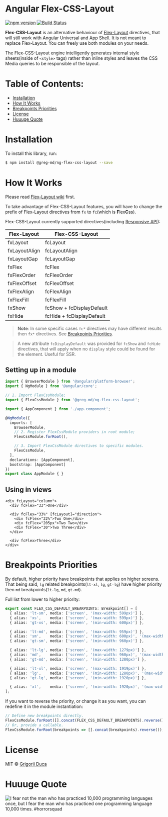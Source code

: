 # Angular Flex-CSS-Layout

[![npm version](https://badge.fury.io/js/%40greg-md%2Fng-flex-css-layout.svg)](https://badge.fury.io/js/%40greg-md%2Fng-flex-css-layout)
[![Build Status](https://travis-ci.org/greg-md/ng-flex-css-layout.svg?branch=master)](https://travis-ci.org/greg-md/ng-flex-css-layout)

**Flex-CSS-Layout** is an alternative behaviour of [Flex-Layout](https://github.com/angular/flex-layout) directives,
that will still work with Angular Universal and App Shell.
It is not meant to replace Flex-Layout. You can freely use both modules on your needs.

The Flex-CSS-Layout engine intelligently generates internal style sheets(inside of `<style>` tags) rather than inline styles
and leaves the CSS Media queries to be responsible of the layout.

# Table of Contents:

* [Installation](#installation)
* [How It Works](#how-it-works)
* [Breakpoints Priorities](#breakpoints-priorities)
* [License](#license)
* [Huuuge Quote](#huuuge-quote)

# Installation

To install this library, run:

```bash
$ npm install @greg-md/ng-flex-css-layout --save
```

# How It Works

Please read [Flex-Layout wiki](https://github.com/angular/flex-layout/wiki) first.

To take advantage of Flex-CSS-Layout features, you will have to change the prefix of Flex-Layout directives
from `fx` to `fc`(which is **F**lex**C**ss).

Flex-CSS-Layout currently supported directives(including [Responsive API](https://github.com/angular/flex-layout/wiki/Responsive-API)):

| Flex-Layout  | Flex-CSS-Layout |
| ------------- | ------------- |
| fxLayout | fcLayout |
| fxLayoutAlign | fcLayoutAlign |
| fxLayoutGap | fcLayoutGap |
| fxFlex | fcFlex |
| fxFlexOrder | fcFlexOrder |
| fxFlexOffset | fcFlexOffset |
| fxFlexAlign | fcFlexAlign |
| fxFlexFill | fcFlexFill |
| fxShow | fcShow + fcDisplayDefault |
| fxHide | fcHide + fcDisplayDefault |

> **Note**: In some specific cases `fc*` directives may have different results then `fx*` directives. See [Breakpoints Priorities](#breakpoints-priorities).

> A new attribute `fcDisplayDefault` was provided for `fcShow` and `fcHide` directives,
  that will apply when no `display` style could be found for the element. Useful for SSR.

## Setting up in a module

```typescript
import { BrowserModule } from '@angular/platform-browser';
import { NgModule } from '@angular/core';

// 1. Import FlexCssModule;
import { FlexCssModule } from '@greg-md/ng-flex-css-layout';

import { AppComponent } from './app.component';

@NgModule({
  imports: [
    BrowserModule,
    // 2. Register FlexCssModule providers in root module;
    FlexCssModule.forRoot(),

    // 3. Import FlexCssModule directives to specific modules.
    FlexCssModule,
  ],
  declarations: [AppComponent],
  bootstrap: [AppComponent]
})
export class AppModule { }
```

## Using in views

```angular2html
<div fcLayout="column">
  <div fcFlex="33">One</div>

  <div fcFlex="33%" [fcLayout]="direction">
    <div fcFlex="22%">Two One</div>
    <div fcFlex="205px">Two Two</div>
    <div fcFlex="30">Two Three</div>
  </div>

  <div fcFlex>Three</div>
</div>
```

# Breakpoints Priorities

By default, higher priority have breakpoints that applies on higher screens.
That being said, `lg` related breakpoints(`lt-xl`, `lg`, `gt-lg`) have higher priority then `md` breakpoints(`lt-lg`, `md`, `gt-md`).

Full list from lower to higher priority:

```typescript
export const FLEX_CSS_DEFAULT_BREAKPOINTS: Breakpoint[] = [
  { alias: 'lt-sm', media: ['screen', '(max-width: 599px)'] },
  { alias: 'xs',    media: ['screen', '(max-width: 599px)'] },
  { alias: 'gt-xs', media: ['screen', '(min-width: 600px)'] },

  { alias: 'lt-md', media: ['screen', '(max-width: 959px)'] },
  { alias: 'sm',    media: ['screen', '(min-width: 600px)', '(max-width: 959px)'] },
  { alias: 'gt-sm', media: ['screen', '(min-width: 960px)'] },

  { alias: 'lt-lg', media: ['screen', '(max-width: 1279px)'] },
  { alias: 'md',    media: ['screen', '(min-width: 960px)', '(max-width: 1279px)'] },
  { alias: 'gt-md', media: ['screen', '(min-width: 1280px)'] },

  { alias: 'lt-xl', media: ['screen', '(max-width: 1919px)'] },
  { alias: 'lg',    media: ['screen', '(min-width: 1280px)', '(max-width: 1919px)'] },
  { alias: 'gt-lg', media: ['screen', '(min-width: 1920px)'] },

  { alias: 'xl',    media: ['screen', '(min-width: 1920px)', '(max-width: 5000px)'] },
];
```

If you want to reverse the priority, or change it as you want, you can redefine it in the module instantiation:

```typescript
// Define new breakpoints directly.
FlexCssModule.forRoot([].concat(FLEX_CSS_DEFAULT_BREAKPOINTS).reverse());
// Or, provide a callable.
FlexCssModule.forRoot(breakpoints => [].concat(breakpoints).reverse());
```

# License

MIT © [Grigorii Duca](http://greg.md)

# Huuuge Quote

![I fear not the man who has practiced 10,000 programming languages once, but I fear the man who has practiced one programming language 10,000 times. #horrorsquad](http://greg.md/huuuge-quote-fb.jpg)

